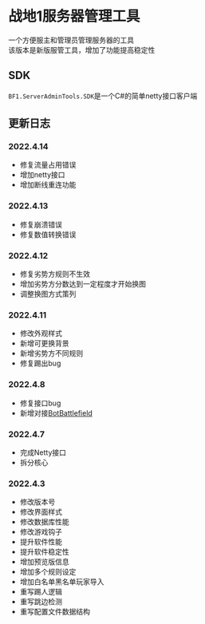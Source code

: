# 战地1服务器管理工具

一个方便服主和管理员管理服务器的工具  
该版本是新版服管工具，增加了功能提高稳定性

## SDK
`BF1.ServerAdminTools.SDK`是一个C#的简单netty接口客户端

## 更新日志
### 2022.4.14
- 修复流量占用错误
- 增加netty接口
- 增加断线重连功能

### 2022.4.13
- 修复崩溃错误
- 修复数值转换错误

### 2022.4.12
- 修复劣势方规则不生效
- 增加劣势方分数达到一定程度才开始换图
- 调整换图方式策列

### 2022.4.11
- 修改外观样式
- 新增可更换背景
- 新增劣势方不同规则
- 修复踢出bug

### 2022.4.8
- 修复接口bug
- 新增对接[BotBattlefield](https://github.com/Coloryr/BotBattlefield)

### 2022.4.7
- 完成Netty接口
- 拆分核心

### 2022.4.3
- 修改版本号
- 修改界面样式
- 修改数据库性能
- 修改游戏钩子
- 提升软件性能
- 提升软件稳定性
- 增加预览版信息
- 增加多个规则设定
- 增加白名单黑名单玩家导入
- 重写踢人逻辑
- 重写跳边检测
- 重写配置文件数据结构
